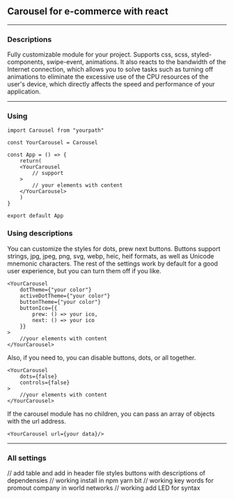 ## Carousel for e-commerce with react

---

### Descriptions

Fully customizable module for your project. Supports css, scss, styled-components, swipe-event, animations. It also reacts to the bandwidth of the Internet connection, which allows you to solve tasks such as turning off animations to eliminate the excessive use of the CPU resources of the user's device, which directly affects the speed and performance of your application.

---

### Using

```
import Carousel from "yourpath"

const YourCarousel = Carousel

const App = () => {
	return(
	<YourCarousel
		// support
	>
		// your elements with content
	</YourCarousel>
	)
}

export default App
```

### Using descriptions

You can customize the styles for dots, prew next buttons.
Buttons support strings, jpg, jpeg, png, svg, webp, heic, heif formats, as well as Unicode mnemonic characters.
The rest of the settings work by default for a good user experience, but you can turn them off if you like.

```
<YourCarousel
	dotTheme={"your color"}
	activeDotTheme={"your color"}
	buttonTheme={"your color"}
	buttonIco={{
		prew: () => your ico,
		next: () => your ico
	}}
>
	//your elements with content
</YourCarousel>
```

Also, if you need to, you can disable buttons, dots, or all together.

```
<YourCarousel
	dots={false}
	controls={false}
>
	//your elements with content
</YourCarousel>
```

If the carousel module has no children, you can pass an array of objects with the url address.

```
<YourCarousel url={your data}/>
```

---

### All settings

// add table and add in header file styles buttons with descriptions of dependensies
// working install in npm yarn bit
// working key words for promout company in world networks
// working add LED for syntax
